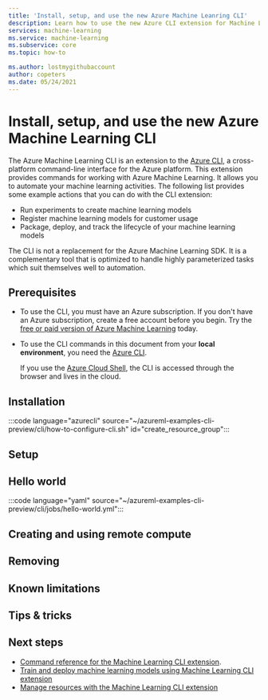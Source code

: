 ```yaml
---
title: 'Install, setup, and use the new Azure Machine Leanring CLI'
description: Learn how to use the new Azure CLI extension for Machine Learning to manage the entire ML lifecycle from the command line.
services: machine-learning
ms.service: machine-learning
ms.subservice: core
ms.topic: how-to

ms.author: lostmygithubaccount
author: copeters
ms.date: 05/24/2021
---
```


# Install, setup, and use the new Azure Machine Learning CLI

The Azure Machine Learning CLI is an extension to the [Azure CLI](/cli/azure/), a cross-platform command-line interface for the Azure platform. This extension provides commands for working with Azure Machine Learning. It allows you to automate your machine learning activities. The following list provides some example actions that you can do with the CLI extension:

- Run experiments to create machine learning models
- Register machine learning models for customer usage
- Package, deploy, and track the lifecycle of your machine learning models

The CLI is not a replacement for the Azure Machine Learning SDK. It is a complementary tool that is optimized to handle highly parameterized tasks which suit themselves well to automation.

## Prerequisites

* To use the CLI, you must have an Azure subscription. If you don't have an Azure subscription, create a free account before you begin. Try the [free or paid version of Azure Machine Learning](https://aka.ms/AMLFree) today.

* To use the CLI commands in this document from your **local environment**, you need the [Azure CLI](/cli/azure/install-azure-cli).

    If you use the [Azure Cloud Shell](https://azure.microsoft.com/features/cloud-shell/), the CLI is accessed through the browser and lives in the cloud.

## Installation

:::code language="azurecli" source="~/azureml-examples-cli-preview/cli/how-to-configure-cli.sh" id="create_resource_group":::

## Setup

## Hello world

:::code language="yaml" source="~/azureml-examples-cli-preview/cli/jobs/hello-world.yml":::

## Creating and using remote compute

## Removing

## Known limitations

## Tips & tricks


## Next steps

- [Command reference for the Machine Learning CLI extension](/cli/azure/ext/ml/ml).
- [Train and deploy machine learning models using Machine Learning CLI extension](how-to-train-cli.md)
- [Manage resources with the Machine Learning CLI extension](how-to-manage-resources-cli.md)
